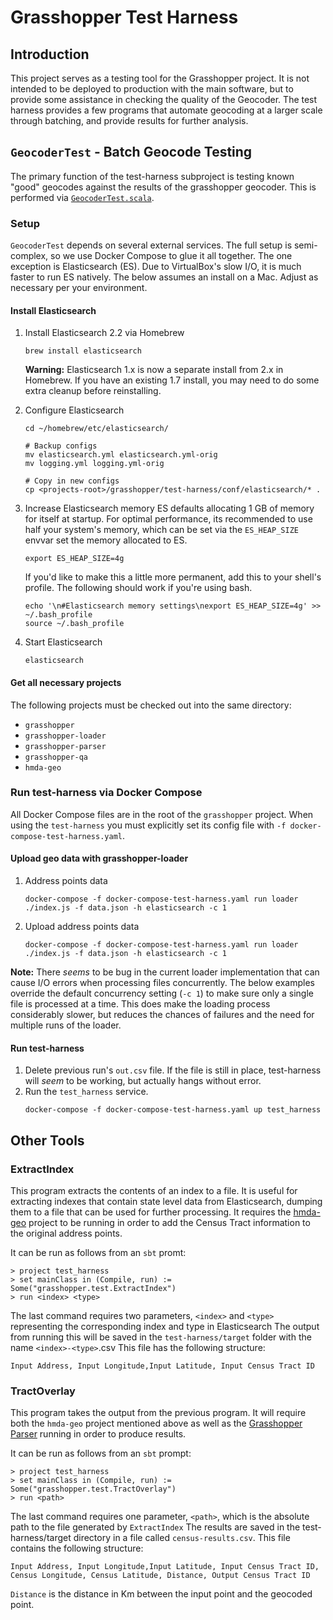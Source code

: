 # Grasshopper Test Harness

## Introduction

This project serves as a testing tool for the Grasshopper project. It is not intended to be deployed to production with
the main software, but to provide some assistance in checking the quality of the Geocoder. 
The test harness provides a few programs that automate geocoding at a larger scale through batching, and provide results
for further analysis.

## `GeocoderTest` - Batch Geocode Testing
The primary function of the test-harness subproject is testing known "good" geocodes against the results of 
the grasshopper geocoder.  This is performed via [`GeocoderTest.scala`](https://github.com/cfpb/grasshopper/blob/master/test-harness/src/main/scala/grasshopper/test/GeocoderTest.scala).

### Setup
`GeocoderTest` depends on several external services.  The full setup is semi-complex, so we use Docker Compose to glue it all together.
The one exception is Elasticsearch (ES). Due to VirtualBox's slow I/O, it is much faster to run ES natively. The below assumes an install
on a Mac.  Adjust as necessary per your environment.

#### Install Elasticsearch
1. Install Elasticsearch 2.2 via Homebrew

    ```
    brew install elasticsearch
    ```
    
    **Warning:** Elasticsearch 1.x is now a separate install from 2.x in Homebrew.  If you have an existing 1.7 install,
    you may need to do some extra cleanup before reinstalling.

2. Configure Elasticsearch

    ```
    cd ~/homebrew/etc/elasticsearch/

    # Backup configs
    mv elasticsearch.yml elasticsearch.yml-orig
    mv logging.yml logging.yml-orig

    # Copy in new configs
    cp <projects-root>/grasshopper/test-harness/conf/elasticsearch/* .
    ```

3. Increase Elasticsearch memory
    ES defaults allocating 1 GB of memory for itself at startup.  For optimal performance, its recommended to use 
    half your system's memory, which can be set via the `ES_HEAP_SIZE` envvar set the memory allocated to ES.  
    ```
    export ES_HEAP_SIZE=4g
    ```

    If you'd like to make this a little more permanent, add this to your shell's profile.  The following should
    work if you're using bash.
    ```
    echo '\n#Elasticsearch memory settings\nexport ES_HEAP_SIZE=4g' >> ~/.bash_profile
    source ~/.bash_profile
    ```

4. Start Elasticsearch

    ```
    elasticsearch
    ```

#### Get all necessary projects
The following projects must be checked out into the same directory:
* `grasshopper`
* `grasshopper-loader`
* `grasshopper-parser`
* `grasshopper-qa`
* `hmda-geo`


### Run test-harness via Docker Compose
All Docker Compose files are in the root of the `grasshopper` project.  When using the 
`test-harness` you must explicitly set its config file with  `-f docker-compose-test-harness.yaml`.

#### Upload geo data with grasshopper-loader

1. Address points data
    ```
    docker-compose -f docker-compose-test-harness.yaml run loader ./index.js -f data.json -h elasticsearch -c 1
    ```

1. Upload address points data
    ```
    docker-compose -f docker-compose-test-harness.yaml run loader ./index.js -f data.json -h elasticsearch -c 1
    ```

**Note:** There _seems_ to be bug in the current loader implementation that can cause I/O errors when
processing files concurrently.  The below examples override the default concurrency setting (`-c 1`) to 
make sure only a single file is processed at a time.  This does make the loading process considerably
slower, but reduces the chances of failures and the need for multiple runs of the loader.

#### Run test-harness
1. Delete previous run's `out.csv` file.  If the file is still in place, test-harness will _seem_ to
be working, but actually hangs without error.
1. Run the `test_harness` service.
    ```
    docker-compose -f docker-compose-test-harness.yaml up test_harness
    ```
    
 

## Other Tools

### ExtractIndex

This program extracts the contents of an index to a file. It is useful for extracting indexes that contain
state level data from Elasticsearch, dumping them to a file that can be used for further processing. 
It requires the [hmda-geo](https://github.com/cfpb/hmda-geo) project to be running in order to add the Census Tract information
to the original address points. 

It can be run as follows from an `sbt` promt:

```shell
> project test_harness
> set mainClass in (Compile, run) := Some("grasshopper.test.ExtractIndex")
> run <index> <type>
```

The last command requires two parameters, `<index>` and `<type>` representing the corresponding index and type in Elasticsearch
The output from running this will be saved in the `test-harness/target` folder with the name `<index>-<type>`.csv
This file has the following structure:

`Input Address, Input Longitude,Input Latitude, Input Census Tract ID`


### TractOverlay

This program takes the output from the previous program. It will require both the `hmda-geo` project mentioned
above as well as the [Grasshopper Parser](https://github.com/cfpb/grasshopper-parser) running in order to produce results. 

It can be run as follows from an `sbt` prompt: 

```shell
> project test_harness
> set mainClass in (Compile, run) := Some("grasshopper.test.TractOverlay")
> run <path>
```

The last command requires one parameter, `<path>`, which is the absolute path to the file generated by `ExtractIndex`
The results are saved in the test-harness/target directory in a file called `census-results.csv`.
This file contains the following structure:

`Input Address, Input Longitude,Input Latitude, Input Census Tract ID, Census Longitude, Census Latitude, Distance, Output Census Tract ID` 

`Distance` is the distance in Km between the input point and the geocoded point.
